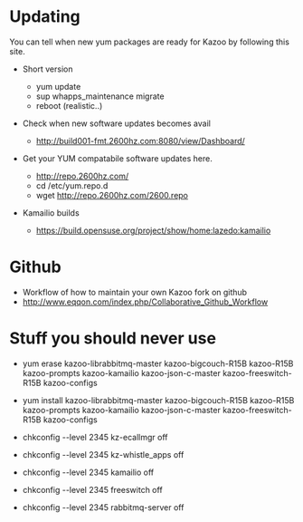 # Updating

You can tell when new yum packages are ready for Kazoo by following this site.

* Short version
  * yum update
  * sup whapps_maintenance migrate
  * reboot (realistic..)
  
* Check when new software updates becomes avail
  * http://build001-fmt.2600hz.com:8080/view/Dashboard/

* Get your YUM compatabile software updates here.
  * http://repo.2600hz.com/
  * cd /etc/yum.repo.d
  * wget http://repo.2600hz.com/2600.repo

* Kamailio builds
  * https://build.opensuse.org/project/show/home:lazedo:kamailio

# Github
* Workflow of how to maintain your own Kazoo fork on github
* http://www.eqqon.com/index.php/Collaborative_Github_Workflow

# Stuff you should never use

* yum erase kazoo-librabbitmq-master kazoo-bigcouch-R15B kazoo-R15B kazoo-prompts kazoo-kamailio  kazoo-json-c-master  kazoo-freeswitch-R15B kazoo-configs
* yum install kazoo-librabbitmq-master kazoo-bigcouch-R15B kazoo-R15B kazoo-prompts kazoo-kamailio  kazoo-json-c-master  kazoo-freeswitch-R15B kazoo-configs

* chkconfig --level 2345 kz-ecallmgr off
* chkconfig --level 2345 kz-whistle_apps off
* chkconfig --level 2345 kamailio off
* chkconfig --level 2345 freeswitch off
* chkconfig --level 2345 rabbitmq-server off

